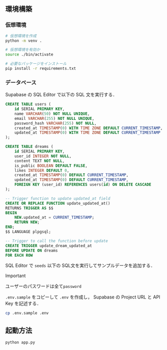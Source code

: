 ## 環境構築

### 仮想環境

```sh
# 仮想環境を作成
python -m venv .

# 仮想環境を有効か
source ./bin/activate

# 必要なパッケージをインストール
pip install -r requirements.txt
```

### データベース

Supabase の SQL Editor で以下の SQL 文を実行する．

```sql
CREATE TABLE users (
    id SERIAL PRIMARY KEY,
    name VARCHAR(50) NOT NULL UNIQUE,
    email VARCHAR(255) NOT NULL UNIQUE,
    password_hash VARCHAR(255) NOT NULL,
    created_at TIMESTAMP(0) WITH TIME ZONE DEFAULT CURRENT_TIMESTAMP,
    updated_at TIMESTAMP(0) WITH TIME ZONE DEFAULT CURRENT_TIMESTAMP
);

CREATE TABLE dreams (
    id SERIAL PRIMARY KEY,
    user_id INTEGER NOT NULL,
    content TEXT NOT NULL,
    is_public BOOLEAN DEFAULT FALSE,
    likes INTEGER DEFAULT 0,
    created_at TIMESTAMP(0) DEFAULT CURRENT_TIMESTAMP,
    updated_at TIMESTAMP(0) DEFAULT CURRENT_TIMESTAMP,
    FOREIGN KEY (user_id) REFERENCES users(id) ON DELETE CASCADE
);

-- Trigger function to update updated_at field
CREATE OR REPLACE FUNCTION update_updated_at()
RETURNS TRIGGER AS $$
BEGIN
    NEW.updated_at = CURRENT_TIMESTAMP;
    RETURN NEW;
END;
$$ LANGUAGE plpgsql;

-- Trigger to call the function before update
CREATE TRIGGER update_dream_updated_at
BEFORE UPDATE ON dreams
FOR EACH ROW
```

SQL Editor で `seeds` 以下の SQL文を実行してサンプルデータを追加する．

> [!important]
> ユーザーのパスワードは全て`password`

`.env.sample` をコピーして `.env` を作成し，
Supabase の Project URL と API Key を記述する．

```sh
cp .env.sample .env
```

## 起動方法

```sh
python app.py
```
